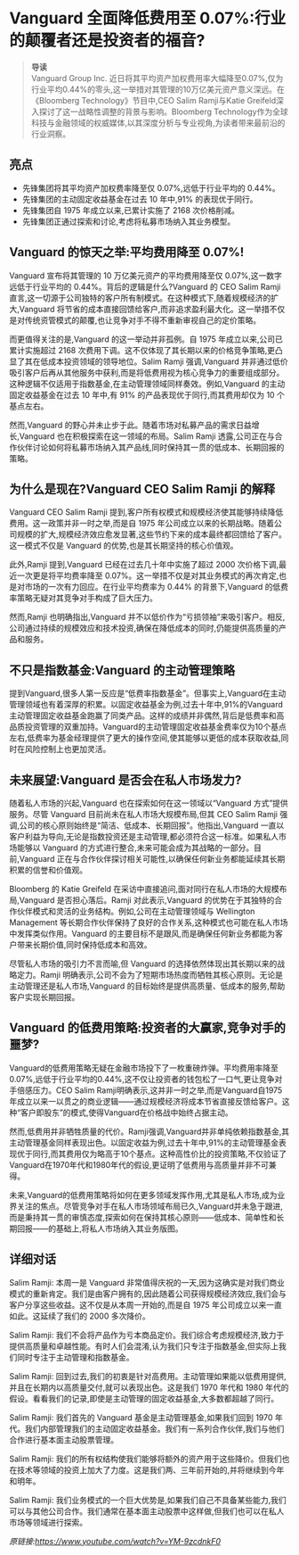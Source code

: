 # Vanguard 全面降低费用至 0.07%:行业的颠覆者还是投资者的福音?

>**导读**  
Vanguard Group Inc. 近日将其平均资产加权费用率大幅降至0.07%,仅为行业平均0.44%的零头,这一举措对其管理的10万亿美元资产意义深远。在《Bloomberg Technology》节目中,CEO Salim Ramji与Katie Greifeld深入探讨了这一战略性调整的背景与影响。Bloomberg Technology作为全球科技与金融领域的权威媒体,以其深度分析与专业视角,为读者带来最前沿的行业洞察。

## 亮点
- 先锋集团将其平均资产加权费率降至仅 0.07%,远低于行业平均的 0.44%。  
- 先锋集团的主动固定收益基金在过去 10 年中,91% 的表现优于同行。  
- 先锋集团自 1975 年成立以来,已累计实施了 2168 次价格削减。  
- 先锋集团正通过探索和讨论,考虑将私募市场纳入其业务模型。

## Vanguard 的惊天之举:平均费用降至 0.07%!
Vanguard 宣布将其管理的 10 万亿美元资产的平均费用降至仅 0.07%,这一数字远低于行业平均的 0.44%。背后的逻辑是什么?Vanguard 的 CEO Salim Ramji 直言,这一切源于公司独特的客户所有制模式。在这种模式下,随着规模经济的扩大,Vanguard 将节省的成本直接回馈给客户,而非追求盈利最大化。这一举措不仅是对传统资管模式的颠覆,也让竞争对手不得不重新审视自己的定价策略。  

而更值得关注的是,Vanguard 的这一举动并非孤例。自 1975 年成立以来,公司已累计实施超过 2168 次费用下调。这不仅体现了其长期以来的价格竞争策略,更凸显了其在低成本投资领域的领导地位。Salim Ramji 强调,Vanguard 并非通过低价吸引客户后再从其他服务中获利,而是将低费用视为核心竞争力的重要组成部分。这种逻辑不仅适用于指数基金,在主动管理领域同样奏效。例如,Vanguard 的主动固定收益基金在过去 10 年中,有 91% 的产品表现优于同行,而其费用却仅为 10 个基点左右。  

然而,Vanguard 的野心并未止步于此。随着市场对私募产品的需求日益增长,Vanguard 也在积极探索在这一领域的布局。Salim Ramji 透露,公司正在与合作伙伴讨论如何将私募市场纳入其产品线,同时保持其一贯的低成本、长期回报的策略。

## 为什么是现在?Vanguard CEO Salim Ramji 的解释
Vanguard CEO Salim Ramji 提到,客户所有权模式和规模经济使其能够持续降低费用。这一政策并非一时之举,而是自 1975 年公司成立以来的长期战略。随着公司规模的扩大,规模经济效应愈发显著,这些节约下来的成本最终都回馈给了客户。这一模式不仅是 Vanguard 的优势,也是其长期坚持的核心价值观。

此外,Ramji 提到,Vanguard 已经在过去几十年中实施了超过 2000 次价格下调,最近一次更是将平均费率降至 0.07%。这一举措不仅是对其业务模式的再次肯定,也是对市场的一次有力回应。在行业平均费率为 0.44% 的背景下,Vanguard 的低费率策略无疑对其竞争对手构成了巨大压力。

然而,Ramji 也明确指出,Vanguard 并不以低价作为“亏损领袖”来吸引客户。相反,公司通过持续的规模效应和技术投资,确保在降低成本的同时,仍能提供高质量的产品和服务。

## 不只是指数基金:Vanguard 的主动管理策略
提到Vanguard,很多人第一反应是“低费率指数基金”。但事实上,Vanguard在主动管理领域也有着深厚的积累。以固定收益基金为例,过去十年中,91%的Vanguard主动管理固定收益基金跑赢了同类产品。这样的成绩并非偶然,背后是低费率和高品质投资管理的双重加持。Vanguard的主动管理固定收益基金费率仅为10个基点左右,低费率为基金经理提供了更大的操作空间,使其能够以更低的成本获取收益,同时在风险控制上也更加灵活。

## 未来展望:Vanguard 是否会在私人市场发力?
随着私人市场的兴起,Vanguard 也在探索如何在这一领域以“Vanguard 方式”提供服务。尽管 Vanguard 目前尚未在私人市场大规模布局,但其 CEO Salim Ramji 强调,公司的核心原则始终是“简洁、低成本、长期回报”。他指出,Vanguard 一直以客户利益为导向,无论是指数投资还是主动管理,都必须符合这一标准。如果私人市场能够以 Vanguard 的方式进行整合,未来可能会成为其战略的一部分。目前,Vanguard 正在与合作伙伴探讨相关可能性,以确保任何新业务都能延续其长期积累的信誉和价值观。

Bloomberg 的 Katie Greifeld 在采访中直接追问,面对同行在私人市场的大规模布局,Vanguard 是否担心落后。Ramji 对此表示,Vanguard 的优势在于其独特的合作伙伴模式和灵活的业务结构。例如,公司在主动管理领域与 Wellington Management 等长期合作伙伴保持了良好的合作关系,这种模式也可能在私人市场中发挥类似作用。Vanguard 的主要目标不是跟风,而是确保任何新业务都能为客户带来长期价值,同时保持低成本和高效。

尽管私人市场的吸引力不言而喻,但 Vanguard 的选择依然体现出其长期以来的战略定力。Ramji 明确表示,公司不会为了短期市场热度而牺牲其核心原则。无论是主动管理还是私人市场,Vanguard 的目标始终是提供高质量、低成本的服务,帮助客户实现长期回报。

## Vanguard 的低费用策略:投资者的大赢家,竞争对手的噩梦?
Vanguard的低费用策略无疑在金融市场投下了一枚重磅炸弹。平均费用率降至0.07%,远低于行业平均的0.44%,这不仅让投资者的钱包松了一口气,更让竞争对手倍感压力。CEO Salim Ramji明确表示,这并非一时之举,而是Vanguard自1975年成立以来一以贯之的商业逻辑——通过规模经济将成本节省直接反馈给客户。这种“客户即股东”的模式,使得Vanguard在价格战中始终占据主动。

然而,低费用并非牺牲质量的代价。Ramji强调,Vanguard并非单纯依赖指数基金,其主动管理基金同样表现出色。以固定收益为例,过去十年中,91%的主动管理基金表现优于同行,而其费用仅为略高于10个基点。这种高性价比的投资策略,不仅验证了Vanguard在1970年代和1980年代的假设,更证明了低费用与高质量并非不可兼得。

未来,Vanguard的低费用策略将如何在更多领域发挥作用,尤其是私人市场,成为业界关注的焦点。尽管竞争对手在私人市场领域布局已久,Vanguard并未急于跟进,而是秉持其一贯的审慎态度,探索如何在保持其核心原则——低成本、简单性和长期回报——的基础上,将私人市场纳入其业务版图。

## 详细对话
Salim Ramji: 本周一是 Vanguard 非常值得庆祝的一天,因为这确实是对我们商业模式的重新肯定。我们是由客户拥有的,因此随着公司获得规模经济效应,我们会与客户分享这些收益。这不仅是从本周一开始的,而是自 1975 年公司成立以来一直如此。这延续了我们的 2000 多次降价。

Salim Ramji: 我们不会将产品作为亏本商品定价。我们综合考虑规模经济,致力于提供高质量和卓越性能。有时人们会混淆,认为我们只专注于指数基金,但实际上我们同时专注于主动管理和指数基金。

Salim Ramji: 回到过去,我们的初衷是针对高费用。主动管理如果能以低费用提供,并且在长期内以高质量交付,就可以表现出色。这是我们 1970 年代和 1980 年代的假设。看看我们的记录,即使是主动管理的固定收益基金,大多数都超越了同行。

Salim Ramji: 我们首先的 Vanguard 基金是主动管理基金,如果我们回到 1970 年代。我们内部管理我们的主动固定收益基金。我们有一系列合作伙伴,我们与他们合作进行基本面主动股票管理。

Salim Ramji: 我们的所有权结构使我们能够将额外的资产用于这些降价。但我们也在技术等领域的投资上加大了力度。这是我们两、三年前开始的,并将继续到今年和明年。

Salim Ramji: 我们业务模式的一个巨大优势是,如果我们自己不具备某些能力,我们可以与其他公司合作。我们通常在基本面主动股票中这样做,但我们也可以在私人市场等领域进行探索。

_原链接:https://www.youtube.com/watch?v=YM-9zcdnkF0_